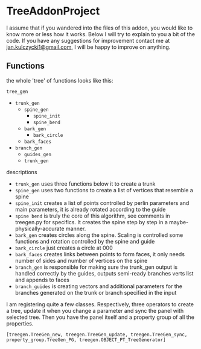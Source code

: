 # TreeAddonProject

I assume that if you wandered into the files of this addon, you would like to know more or less how it works. Below I will try to explain to you a bit of the code.
If you have any suggestions for improvement contact me at jan.kulczycki1@gmail.com, I will be happy to improve on anything.

## Functions

the whole 'tree' of functions looks like this:

`tree_gen`

- `trunk_gen`
  - `spine_gen`
    - `spine_init`
    - `spine_bend`
  - `bark_gen`
    - `bark_circle`
  - `bark_faces`
- `branch_gen`
  - `guides_gen`
  - `trunk_gen`

descriptions

- `trunk_gen` uses three functions below it to create a trunk
- `spine_gen` uses two functions to create a list of vertices that resemble a spine
- `spine_init` creates a list of points controlled by perlin parameters and main parameters, it is already rotated according to the guide
- `spine bend` is truly the core of this algorithm, see comments in treegen.py for specifics. It creates the spine step by step in a maybe-physically-accurate manner.
- `bark_gen` creates circles along the spine. Scaling is controlled some functions and rotation controlled by the spine and guide
- `bark_circle` just creates a circle at 000
- `bark_faces` creates links between points to form faces, it only needs number of sides and number of vertices on the spine
- `branch_gen` is responsible for making sure the trunk_gen output is handled correctly by the guides, outputs semi-ready branches verts list and appends to faces
- `branch_guides` is creating vectors and additional parameters for the branches generated on the trunk or branch specified in the input

I am registering quite a few classes. Respectively, three operators to create a tree, update it when you change a parameter and sync the panel with selected tree.
Then you have the panel itself and a property group of all the properties.

`[treegen.TreeGen_new, treegen.TreeGen_update, treegen.TreeGen_sync, property_group.TreeGen_PG, treegen.OBJECT_PT_TreeGenerator]`
